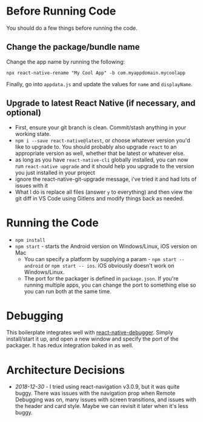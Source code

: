 # Before Running Code

You should do a few things before running the code.

## Change the package/bundle name

Change the app name by running the following:

`npx react-native-rename "My Cool App" -b com.myappdomain.mycoolapp`

Finally, go into `appdata.js` and update the values for `name` and `displayName`.

## Upgrade to latest React Native (if necessary, and optional)

- First, ensure your git branch is clean. Commit/stash anything in your working state.
- `npm i --save react-native@latest`, or choose whatever version you'd like to upgrade to. You should probably also upgrade `react` to an appropriate version as well, whether that be latest or whatever else.
- as long as you have `react-native-cli` globally installed, you can now run `react-native upgrade` and it should help you upgrade to the version you just installed in your project
- ignore the react-native-git-upgrade message, i've tried it and had lots of issues with it
- What I do is replace all files (answer `y` to everything) and then view the git diff in VS Code using Gitlens and modify things back as needed.

# Running the Code

- `npm install`
- `npm start` - starts the Android version on Windows/Linux, iOS version on Mac
  - You can specify a platform by supplying a param - `npm start -- android` or `npm start -- ios`. iOS obviously doesn't work on Windows/Linux.
  - The port for the packager is defined in `package.json`. If you're running multiple apps, you can change the port to something else so you can run both at the same time.

# Debugging

This boilerplate integrates well with [react-native-debugger](https://github.com/jhen0409/react-native-debugger). Simply install/start it up, and open a new window and specify the port of the packager. It has redux integration baked in as well.

# Architecture Decisions

- _2018-12-30_ - I tried using react-navigation v3.0.9, but it was quite buggy. There was issues with the navigation prop when Remote Debugging was on, many issues with screen transitions, and issues with the header and card style. Maybe we can revisit it later when it's less buggy.
